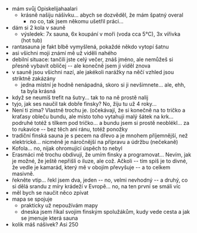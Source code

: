 - mám svůj Opiskelijahaalari
  - krásně našiju nášivku... abych se dozvěděl, že mám špatný overal
    - no co, tak jsem někomu ušetřil práci...
- dám si 2 kola v sauně
  - výsledek: 7x sauna, 6x koupání v moři (voda cca 5°C), 3x vířivka (hot tub)
- rantasauna je fakt blbě vymyšlená, pokaždé někdo vytopí šatnu
- asi všichni moji známí mě už viděli nahého
- debilní situace: tančili jste celý večer, znáš jméno, ale nemůžeš si přesně vybavit obličej -- ale konečně jsem ji viděl znova
- v sauně jsou všichni nazí, ale jakékoli narážky na něčí vzhled jsou striktně zakázány
  - jedna místní je hodně nenápadná, skoro si ji nevšimnete... ale, ehh, ta byla krásná
- když se neumíš trefit na šutry... tak to na ně prostě nalij
- tyjo, jak ses naučil tak dobře finsky? No, žiju tu už 4 roky...
- Není ti zima? Vlastně trochu je. (očekávají, že si konečně na to tričko a kraťasy obleču bundu, ale místo toho vytahuji malý šátek na krk... podruhé totéž s tílkem pod tričko... a bundu jsem si prostě neoblékl... za to rukavice -- bez těch ani ránu, totéž ponožky
- tradiční finská sauna je s pecem na dřevo a je mnohem příjemnější, než elektrické... nicméně je náročnější na přípravu a údržbu (nečekaně)
- Kofola... no, nijak ohromující úspěch to nebyl
- Erasmáci mě trochu obdivují, že umím finsky a programovat... Nevím, jak je možné, že ještě nepřišli o iluze, ale což. Ačkoli -- tím spíš je to divné, že vedle je kamarád, který mě v obojím převyšuje -- a to celkem masivně.
- řekněte vtip... řekl jsem dva, jeden -- no, velmi nevhodný -- a druhý, co si dělá srandu z míry krádeží v Evropě... no, na ten první se smáli víc
- měl bych se naučit něco zpívat
- mapa se spojuje
    - prakticky už nepoužívám mapy
    - dneska jsem říkal svojim finským spolužákům, kudy vede cesta a jak se jmenuje která sauna
- kolik máš nášivek? Asi 250
